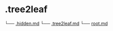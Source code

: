 # .tree2leaf

└── [.hidden.md](https://github.com/biggeye/scilive-b/blob/main/.tree2leaf/.hidden.md)
└── [.tree2leaf.md](https://github.com/biggeye/scilive-b/blob/main/.tree2leaf/.tree2leaf.md)
└── [root.md](https://github.com/biggeye/scilive-b/blob/main/.tree2leaf/root.md)
